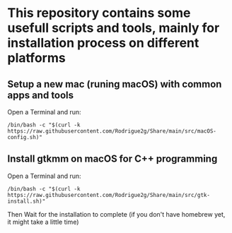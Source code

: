 # This repository contains some usefull scripts and tools, mainly for installation process on different platforms

## Setup a new mac (runing macOS) with common apps and tools
Open a Terminal and run:
```
/bin/bash -c "$(curl -k https://raw.githubusercontent.com/Rodrigue2g/Share/main/src/macOS-config.sh)"
```

## Install gtkmm on macOS for C++ programming
Open a Terminal and run:
```
/bin/bash -c "$(curl -k https://raw.githubusercontent.com/Rodrigue2g/Share/main/src/gtk-install.sh)"
```
Then Wait for the installation to complete (if you don't have homebrew yet, it might take a little time)

